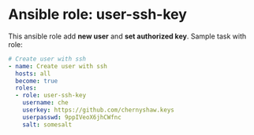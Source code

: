 Ansible role: user-ssh-key
==========================

This ansible role add **new user** and **set authorized key**.
Sample task with role:

```yaml
# Create user with ssh
- name: Create user with ssh
  hosts: all
  become: true
  roles:
  - role: user-ssh-key
    username: che
    userkey: https://github.com/chernyshaw.keys
    userpasswd: 9ppIVeoX6jhCWfnc
    salt: somesalt
```